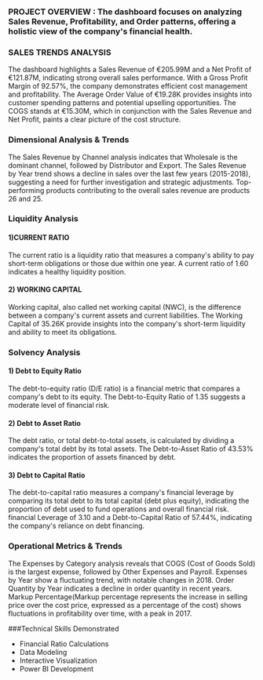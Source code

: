 ### PROJECT OVERVIEW : The dashboard focuses on analyzing Sales Revenue, Profitability, and Order patterns, offering a holistic view of the company's financial health.
### SALES TRENDS ANALYSIS
The dashboard highlights a Sales Revenue of €205.99M and a Net Profit of €121.87M, indicating strong overall sales performance.
With a Gross Profit Margin of 92.57%, the company demonstrates efficient cost management and profitability.
The Average Order Value of €19.28K provides insights into customer spending patterns and potential upselling opportunities.
The COGS stands at €15.30M, which in conjunction with the Sales Revenue and Net Profit, paints a clear picture of the cost structure.

### Dimensional Analysis & Trends
The Sales Revenue by Channel analysis indicates that Wholesale is the dominant channel, followed by Distributor and Export.
The Sales Revenue by Year trend shows a decline in sales over the last few years (2015-2018), suggesting a need for further investigation and strategic adjustments.
Top-performing products contributing to the overall sales revenue are products 26 and 25.

### Liquidity Analysis
 #### 1)CURRENT RATIO
 The current ratio is a liquidity ratio that measures a company's ability to pay short-term obligations or those due within one year.
 A current ratio of 1.60 indicates a healthy liquidity position.

 #### 2) WORKING CAPITAL
 Working capital, also called net working capital (NWC), is the difference between a company's current assets and current liabilities.
 The Working Capital of 35.26K  provide insights into the company's short-term liquidity and ability to meet its obligations.

### Solvency Analysis
 #### 1) Debt to Equity Ratio 
  The debt-to-equity ratio (D/E ratio) is a financial metric that compares a company's debt to its equity.
  The Debt-to-Equity Ratio of 1.35 suggests a moderate level of financial risk.
 #### 2) Debt to Asset Ratio 
  The debt ratio, or total debt-to-total assets, is calculated by dividing a company's total debt by its total assets. 
  The Debt-to-Asset Ratio of 43.53% indicates the proportion of assets financed by debt.
 #### 3) Debt to Capital Ratio
  The debt-to-capital ratio measures a company's financial leverage by comparing its total debt to its total capital (debt plus equity), indicating the proportion of debt used to fund operations and overall 
  financial risk. 
  financial Leverage of 3.10 and a Debt-to-Capital Ratio of 57.44%, indicating the company's reliance on debt financing.

  ### Operational Metrics & Trends
  The Expenses by Category analysis reveals that COGS (Cost of Goods Sold) is the largest expense, followed by Other Expenses and Payroll.
  Expenses by Year show a fluctuating trend, with notable changes in 2018.
  Order Quantity by Year indicates a decline in order quantity in recent years.
  Markup Percentage(Markup percentage represents the increase in selling price over the cost price, expressed as a percentage of the cost)  shows fluctuations in profitability over time, with a peak in 2017.

  ###Technical Skills Demonstrated

* Financial Ratio Calculations
* Data Modeling
* Interactive Visualization
* Power BI Development

 

